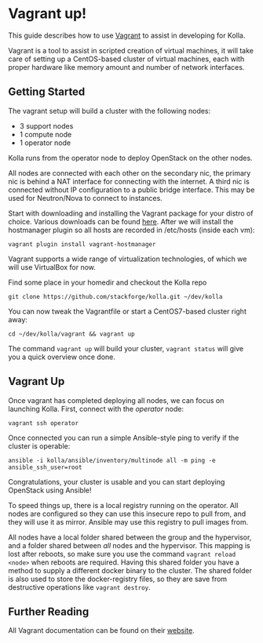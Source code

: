 Vagrant up!
============================

This guide describes how to use [Vagrant][] to assist in developing for Kolla.

Vagrant is a tool to assist in scripted creation of virtual machines, it will
take care of setting up a CentOS-based cluster of virtual machines, each with
proper hardware like memory amount and number of network interfaces.

[Vagrant]: http://vagrantup.com


Getting Started
---------------

The vagrant setup will build a cluster with the following nodes:

- 3 support nodes
- 1 compute node
- 1 operator node

Kolla runs from the operator node to deploy OpenStack on the other nodes.

All nodes are connected with each other on the secondary nic, the primary nic
is behind a NAT interface for connecting with the internet. A third nic is
connected without IP configuration to a public bridge interface. This may be
used for Neutron/Nova to connect to instances.

Start with downloading and installing the Vagrant package for your distro of
choice. Various downloads can be found [here][]. After we will install the
hostmanager plugin so all hosts are recorded in /etc/hosts (inside each vm):

    vagrant plugin install vagrant-hostmanager

Vagrant supports a wide range of virtualization technologies, of which we will
use VirtualBox for now.

Find some place in your homedir and checkout the Kolla repo

    git clone https://github.com/stackforge/kolla.git ~/dev/kolla

You can now tweak the Vagrantfile or start a CentOS7-based cluster right away:

    cd ~/dev/kolla/vagrant && vagrant up

The command `vagrant up` will build your cluster, `vagrant status` will give
you a quick overview once done.

[here]: https://www.vagrantup.com/downloads.html

Vagrant Up
---------

Once vagrant has completed deploying all nodes, we can focus on launching Kolla.
First, connect with the _operator_ node:

    vagrant ssh operator

Once connected you can run a simple Ansible-style ping to verify if the cluster is operable:

    ansible -i kolla/ansible/inventory/multinode all -m ping -e ansible_ssh_user=root

Congratulations, your cluster is usable and you can start deploying OpenStack using Ansible!

To speed things up, there is a local registry running on the operator. All nodes are configured
so they can use this insecure repo to pull from, and they will use it as mirror. Ansible may
use this registry to pull images from.

All nodes have a local folder shared between the group and the hypervisor, and a folder shared
between _all_ nodes and the hypervisor. This mapping is lost after reboots, so make sure you use
the command `vagrant reload <node>` when reboots are required. Having this shared folder you
have a method to supply a different docker binary to the cluster. The shared folder is also
used to store the docker-registry files, so they are save from destructive operations like
`vagrant destroy`.

Further Reading
---------------

All Vagrant documentation can be found on their [website][].

[website]: http://docs.vagrantup.com
